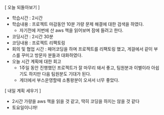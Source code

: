 

 [ 오늘 되돌아보기 ]

* 학습시간 : 2시간
* 학습내용 : 프로젝트 마감동안 10분 가량 문제 해결에 대한 검색을 하였다.
	* 자기전에 저번에 산 aws 책을 읽어보며 잠에 들려고 한다.
* 코딩시간 : 2시간 30분
* 코딩내용 : 프로젝트 리팩토링
* 회의 및 협업 시간 : 페어코딩을 하며 프로젝트를 리팩토링 했고, 게걸에서 같이 부스를 꾸미고 방문자 분들과 대화하였다.
* 오늘 시간 계획에 대한 회고
	* 1주일 동안 진행했던 프로젝트가 잘 마무리 돼서 좋고, 팀원분과 이별이라 아쉽기도 하지만 다음 팀원분도 기대가 된다.
	* 게더에서 부스운영할때 소통왕분이 오셔서 너무 좋았다.


[ 내일 계획 세우기 ]

* 2시간 가량을 aws 책을 읽을 것 같고, 딱히 코딩을 하지는 않을 것 같다
* 토요일이니까!
